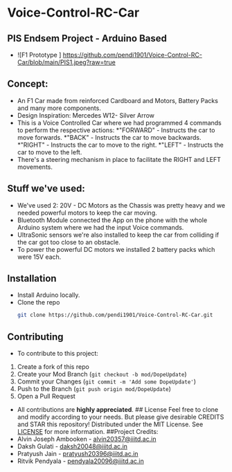 # Voice-Control-RC-Car
## PIS Endsem Project - Arduino Based
- ![F1 Prototype ] https://github.com/pendi1901/Voice-Control-RC-Car/blob/main/PIS1.jpeg?raw=true
## Concept:
- An F1 Car made from reinforced Cardboard and Motors, Battery Packs and many more components.
- Design Inspiration: Mercedes W12- Silver Arrow
- This is a Voice Controlled Car where we had programmed 4 commands to perform the respective actions:
*"FORWARD" - Instructs the car to move forwards.
*"BACK" - Instructs the car to move backwards.
*"RIGHT" - Instructs the car to move to the right.
*"LEFT" - Instructs the car to move to the left.
- There's a steering mechanism in place to facilitate the RIGHT and LEFT movements.
## Stuff we've used:
- We've used 2: 20V - DC Motors as the Chassis was pretty heavy and we needed powerful motors to keep the car moving.
- Bluetooth Module connected the App on the phone with the whole Arduino system where we had the input Voice commands.
- UltraSonic sensors we're also installed to keep the car from colliding if the car got too close to an obstacle.
- To power the powerful DC motors we installed 2 battery packs which were 15V each.
## Installation
- Install Arduino locally.
-  Clone the repo
   ```sh
   git clone https://github.com/pendi1901/Voice-Control-RC-Car.git
   ```
## Contributing
- To contribute to this project:
1. Create a fork of this repo
2. Create your Mod Branch (`git checkout -b mod/DopeUpdate`)
3. Commit your Changes (`git commit -m 'Add some DopeUpdate'`)
4. Push to the Branch (`git push origin mod/DopeUpdate`)
5. Open a Pull Request
- All contributions are **highly appreciated**.
 ## License
 Feel free to clone and modify according to your needs. But please give desirable CREDITS and STAR this repository!
 Distributed under the MIT License. See <a href="https://github.com/pendi1901/Voice-Control-RC-Car/blob/main/LICENSE.MD">LICENSE</a> for more information.
 ##Project Credits:
 -  Alvin Joseph Ambooken  - alvin20357@iiitd.ac.in
 -  Daksh Gulati           - daksh20048@iiitd.ac.in
 -  Pratyush Jain          - pratyush20396@iiitd.ac.in
 -  Ritvik Pendyala        - pendyala20096@iiitd.ac.in
